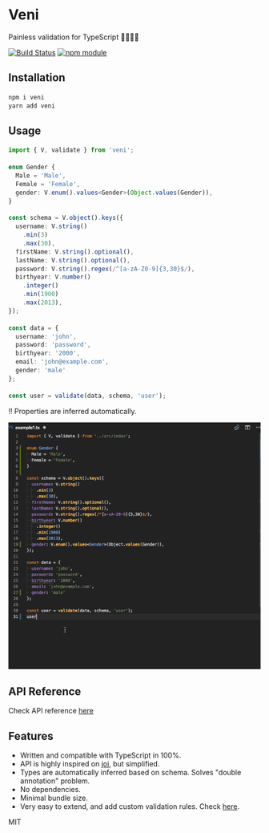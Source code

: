 # Veni

Painless validation for TypeScript 🧘‍♀️🧘‍♂️

[![Build Status](https://travis-ci.org/BetterCallSky/veni.svg?branch=master)](https://travis-ci.org/BetterCallSky/veni) [![npm module](https://badge.fury.io/js/veni.svg)](https://www.npmjs.org/package/veni)

## Installation

```bash
npm i veni
yarn add veni
```

## Usage

```typescript
import { V, validate } from 'veni';

enum Gender {
  Male = 'Male',
  Female = 'Female',
  gender: V.enum().values<Gender>(Object.values(Gender)),
}

const schema = V.object().keys({
  username: V.string()
    .min(3)
    .max(30),
  firstName: V.string().optional(),
  lastName: V.string().optional(),
  password: V.string().regex(/^[a-zA-Z0-9]{3,30}$/),
  birthyear: V.number()
    .integer()
    .min(1900)
    .max(2013),
});

const data = {
  username: 'john',
  password: 'password',
  birthyear: '2000',
  email: 'john@example.com',
  gender: 'male'
};

const user = validate(data, schema, 'user');
```

‼️ Properties are inferred automatically.

![alt autocomplete](.gitbook/assets/autocomplete.gif)

## API Reference

Check API reference [here](https://veni.gitbook.io)

## Features

* Written and compatible with TypeScript in 100%.
* API is highly inspired on [joi](https://github.com/hapijs/joi), but simplified.
* Types are automatically inferred based on schema. Solves "double annotation" problem.
* No dependencies.
* Minimal bundle size.
* Very easy to extend, and add custom validation rules. Check [here](custom-validation-rules.md).

MIT

